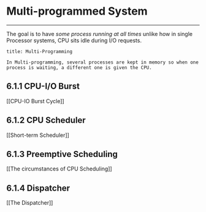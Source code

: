 # Multi-programmed System
***
The goal is to have *some process running at all times* unlike how in single Processor systems, CPU sits idle during I/O requests.

```ad-info
title: Multi-Programming

In Multi-programming, several processes are kept in memory so when one process is waiting, a different one is given the CPU.

```

## 6.1.1 CPU-I/O Burst
[[CPU-IO Burst Cycle]]

## 6.1.2 CPU Scheduler
[[Short-term Scheduler]]

## 6.1.3 Preemptive Scheduling
[[The circumstances of CPU Scheduling]]

## 6.1.4 Dispatcher
[[The Dispatcher]]